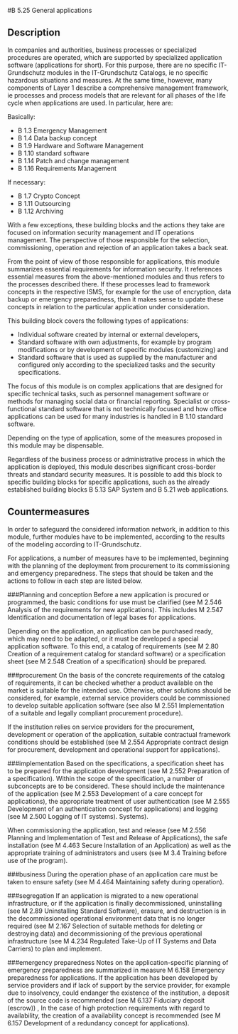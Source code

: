 #B 5.25 General applications
## Description 
In companies and authorities, business processes or specialized procedures are operated, which are supported by specialized application software (applications for short). For this purpose, there are no specific IT-Grundschutz modules in the IT-Grundschutz Catalogs, ie no specific hazardous situations and measures. At the same time, however, many components of Layer 1 describe a comprehensive management framework, ie processes and process models that are relevant for all phases of the life cycle when applications are used. In particular, here are:

Basically:

* B 1.3 Emergency Management
* B 1.4 Data backup concept
* B 1.9 Hardware and Software Management
* B 1.10 standard software
* B 1.14 Patch and change management
* B 1.16 Requirements Management


If necessary:

* B 1.7 Crypto Concept
* B 1.11 Outsourcing
* B 1.12 Archiving


With a few exceptions, these building blocks and the actions they take are focused on information security management and IT operations management. The perspective of those responsible for the selection, commissioning, operation and rejection of an application takes a back seat.

From the point of view of those responsible for applications, this module summarizes essential requirements for information security. It references essential measures from the above-mentioned modules and thus refers to the processes described there. If these processes lead to framework concepts in the respective ISMS, for example for the use of encryption, data backup or emergency preparedness, then it makes sense to update these concepts in relation to the particular application under consideration.

This building block covers the following types of applications:

* Individual software created by internal or external developers,
* Standard software with own adjustments, for example by program modifications or by development of specific modules (customizing) and
* Standard software that is used as supplied by the manufacturer and configured only according to the specialized tasks and the security specifications.


The focus of this module is on complex applications that are designed for specific technical tasks, such as personnel management software or methods for managing social data or financial reporting. Specialist or cross-functional standard software that is not technically focused and how office applications can be used for many industries is handled in B 1.10 standard software.

Depending on the type of application, some of the measures proposed in this module may be dispensable.

Regardless of the business process or administrative process in which the application is deployed, this module describes significant cross-border threats and standard security measures. It is possible to add this block to specific building blocks for specific applications, such as the already established building blocks B 5.13 SAP System and B 5.21 web applications.



## Countermeasures 
In order to safeguard the considered information network, in addition to this module, further modules have to be implemented, according to the results of the modeling according to IT-Grundschutz.

For applications, a number of measures have to be implemented, beginning with the planning of the deployment from procurement to its commissioning and emergency preparedness. The steps that should be taken and the actions to follow in each step are listed below.



###Planning and conception
Before a new application is procured or programmed, the basic conditions for use must be clarified (see M 2.546 Analysis of the requirements for new applications). This includes M 2.547 Identification and documentation of legal bases for applications.

Depending on the application, an application can be purchased ready, which may need to be adapted, or it must be developed a special application software. To this end, a catalog of requirements (see M 2.80 Creation of a requirement catalog for standard software) or a specification sheet (see M 2.548 Creation of a specification) should be prepared.



###procurement
On the basis of the concrete requirements of the catalog of requirements, it can be checked whether a product available on the market is suitable for the intended use. Otherwise, other solutions should be considered, for example, external service providers could be commissioned to develop suitable application software (see also M 2.551 Implementation of a suitable and legally compliant procurement procedure).

If the institution relies on service providers for the procurement, development or operation of the application, suitable contractual framework conditions should be established (see M 2.554 Appropriate contract design for procurement, development and operational support for applications).



###implementation
Based on the specifications, a specification sheet has to be prepared for the application development (see M 2.552 Preparation of a specification). Within the scope of the specification, a number of subconcepts are to be considered. These should include the maintenance of the application (see M 2.553 Development of a care concept for applications), the appropriate treatment of user authentication (see M 2.555 Development of an authentication concept for applications) and logging (see M 2.500 Logging of IT systems). Systems).

When commissioning the application, test and release (see M 2.556 Planning and Implementation of Test and Release of Applications), the safe installation (see M 4.463 Secure Installation of an Application) as well as the appropriate training of administrators and users (see M  3.4 Training before use of the program).



###business
During the operation phase of an application care must be taken to ensure safety (see M 4.464 Maintaining safety during operation).



###segregation
If an application is migrated to a new operational infrastructure, or if the application is finally decommissioned, uninstalling (see M 2.89 Uninstalling Standard Software), erasure, and destruction is in the decommissioned operational environment data that is no longer required (see M 2.167 Selection of suitable methods for deleting or destroying data) and decommissioning of the previous operational infrastructure (see M 4.234 Regulated Take-Up of IT Systems and Data Carriers) to plan and implement.



###emergency preparedness
Notes on the application-specific planning of emergency preparedness are summarized in measure M 6.158 Emergency preparedness for applications. If the application has been developed by service providers and if lack of support by the service provider, for example due to insolvency, could endanger the existence of the institution, a deposit of the source code is recommended (see M 6.137 Fiduciary deposit (escrow)) , In the case of high protection requirements with regard to availability, the creation of a availability concept is recommended (see M 6.157 Development of a redundancy concept for applications).



